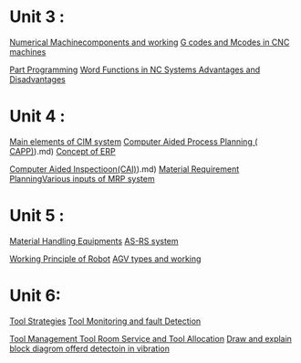 # Unit 3 : 
[ Numerical Machinecomponents and working](%20Numerical%20Machinecomponents%20and%20working)
[G codes and Mcodes in CNC machines](../G%20codes%20and%20Mcodes%20in%20CNC%20machines.md)

[ Part Programming](%20Part%20Programming)
[Word Functions in NC Systems Advantages and Disadvantages](../Word%20Functions%20in%20NC%20Systems%20Advantages%20and%20Disadvantages.md)


# Unit 4 : 

[Main elements of CIM system](../Main%20elements%20of%20CIM%20system.md)
[Computer Aided Process Planning ( CAPP)](%20CAPP)).md)
[Concept of ERP](../Concept%20of%20ERP.md)

[Computer Aided Inspectioon(CAI)](CAI)).md)
[Material Requirement PlanningVarious inputs of MRP system](../Material%20Requirement%20PlanningVarious%20inputs%20of%20MRP%20system.md)

# Unit 5 : 
[Material Handling Equipments](../Material%20Handling%20Equipments.md)
[AS-RS system](../AS-RS%20system.md)


[Working Principle of Robot](../Working%20Principle%20of%20Robot.md)
[AGV types and working](../AGV%20types%20and%20working.md)

# Unit 6:
[ Tool Strategies](%20Tool%20Strategies)
[Tool Monitoring  and fault Detection](../Tool%20Monitoring%20%20and%20fault%20Detection.md)

[Tool Management Tool Room Service and Tool Allocation](../Tool%20Management%20Tool%20Room%20Service%20and%20Tool%20Allocation.md)
[Draw and explain block diagrom offerd detectoin in vibration](../Draw%20and%20explain%20block%20diagrom%20offerd%20detectoin%20in%20vibration.md)
